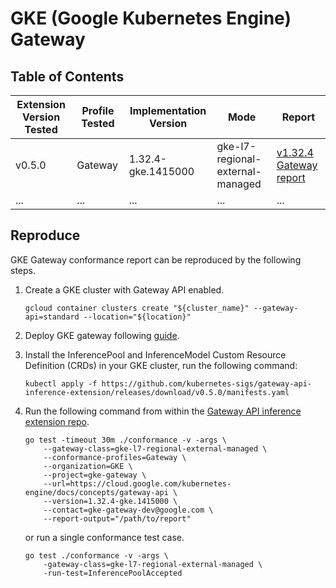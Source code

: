 # GKE (Google Kubernetes Engine) Gateway

## Table of Contents

| Extension Version Tested | Profile Tested | Implementation Version | Mode    | Report                                                                     |
|--------------------------|----------------|------------------------|---------|----------------------------------------------------------------------------|
| v0.5.0                   | Gateway        | 1.32.4-gke.1415000                | gke-l7-regional-external-managed | [v1.32.4 Gateway report](./standard-v1.32.4-rxlb-gateway-report.yaml) |
| ...                      | ...            | ...                    | ...     | ...                                                                        |

## Reproduce

GKE Gateway conformance report can be reproduced by the following steps.

1. Create a GKE cluster with Gateway API enabled.

    ```
    gcloud container clusters create "${cluster_name}" --gateway-api=standard --location="${location}"
    ```
1. Deploy GKE gateway following [guide](https://cloud.google.com/kubernetes-engine/docs/how-to/deploying-gateways#configure_a_proxy-only_subnet).

1. Install the InferencePool and InferenceModel Custom Resource Definition (CRDs) in your GKE cluster, run the following command:
    ```
    kubectl apply -f https://github.com/kubernetes-sigs/gateway-api-inference-extension/releases/download/v0.5.0/manifests.yaml
    ```

1. Run the following command from within the [Gateway API inference extension repo](https://github.com/kubernetes-sigs/gateway-api-inference-extension).

    ```
    go test -timeout 30m ./conformance -v -args \
        --gateway-class=gke-l7-regional-external-managed \
        --conformance-profiles=Gateway \
        --organization=GKE \
        --project=gke-gateway \
        --url=https://cloud.google.com/kubernetes-engine/docs/concepts/gateway-api \
        --version=1.32.4-gke.1415000 \
        --contact=gke-gateway-dev@google.com \
        --report-output="/path/to/report"
    ```

    or run a single conformance test case.

    ```
    go test ./conformance -v -args \
        -gateway-class=gke-l7-regional-external-managed \
        -run-test=InferencePoolAccepted
    ```